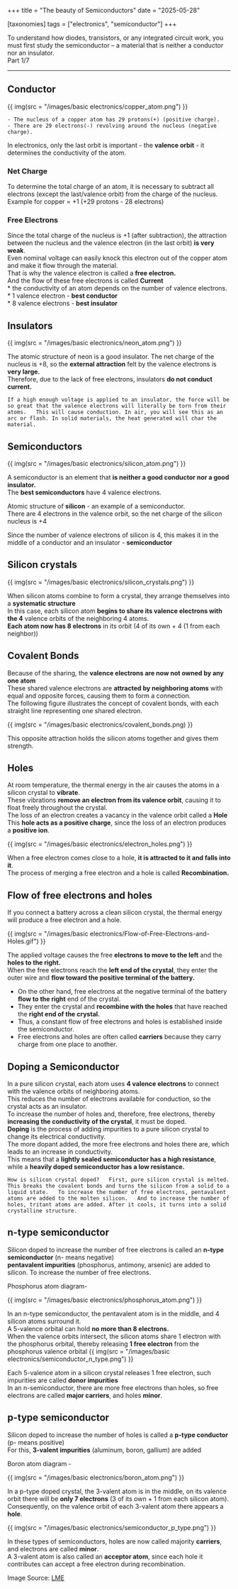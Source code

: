 +++
title = "The beauty of Semiconductors"
date = "2025-05-28"

[taxonomies]
tags = ["electronics", "semiconductor"]
+++

To understand how diodes, transistors, or any integrated circuit work, you must first study the semiconductor – a material that is neither a conductor nor an insulator.  
Part 1/7
<!-- more -->
---

## Conductor

{{ img(src = "/images/basic electronics/copper_atom.png") }}

    - The nucleus of a copper atom has 29 protons(+) (positive charge).
    - There are 29 electrons(-) revolving around the nucleus (negative charge).

In electronics, only the last orbit is important - the **valence orbit** - it determines the conductivity of the atom.

### Net Charge
To determine the total charge of an atom, it is necessary to subtract all electrons (except the last/valence orbit) from the charge of the nucleus.  
Example for copper = +1 (+29 protons - 28 electrons)

### Free Electrons
Since the total charge of the nucleus is +1 (after subtraction), the attraction between the nucleus and the valence electron (in the last orbit) **is very weak**.  
Even nominal voltage can easily knock this electron out of the copper atom and make it flow through the material.  
That is why the valence electron is called a **free electron.**  
And the flow of these free electrons is called **Current**  
    * the conductivity of an atom depends on the number of valence electrons.  
    * 1 valence electron - **best conductor**  
    * 8 valence electrons - **best insulator**

## Insulators

{{ img(src = "/images/basic electronics/neon_atom.png") }}

The atomic structure of neon is a good insulator.
The net charge of the nucleus is +8, so the **external attraction** felt by the valence electrons is **very large.**  
Therefore, due to the lack of free electrons, insulators **do not conduct current.**

`
    If a high enough voltage is applied to an insulator, the force will be so great that the valence electrons will literally be torn from their atoms.  
This will cause conduction.
In air, you will see this as an arc or flash.
In solid materials, the heat generated will char the material.
`

## Semiconductors

{{ img(src = "/images/basic electronics/silicon_atom.png") }}

A semiconductor is an element that **is neither a good conductor nor a good insulator.**  
The **best semiconductors** have 4 valence electrons.  

Atomic structure of **silicon** - an example of a semiconductor.  
There are 4 electrons in the valence orbit, so the net charge of the silicon nucleus is +4

Since the number of valence electrons of silicon is 4, this makes it in the middle of a conductor and an insulator - **semiconductor**

## Silicon crystals

{{ img(src = "/images/basic electronics/silicon_crystals.png") }}

When silicon atoms combine to form a crystal, they arrange themselves into a **systematic structure**  
In this case, each silicon atom **begins to share its valence electrons with the 4** valence orbits of the neighboring 4 atoms.  
**Each atom now has 8 electrons** in its orbit (4 of its own + 4 (1 from each neighbor))

## Covalent Bonds

Because of the sharing, the **valence electrons are now not owned by any one atom**  
These shared valence electrons are **attracted by neighboring atoms** with equal and opposite forces, causing them to form a connection.  
The following figure illustrates the concept of covalent bonds, with each straight line representing one shared electron.

{{ img(src = "/images/basic electronics/covalent_bonds.png) }}

This opposite attraction holds the silicon atoms together and gives them strength.

## Holes
At room temperature, the thermal energy in the air causes the atoms in a silicon crystal to **vibrate**.  
These vibrations **remove an electron from its valence orbit**, causing it to float freely throughout the crystal.  
The loss of an electron creates a vacancy in the valence orbit called a **Hole**  
This **hole acts as a positive charge**, since the loss of an electron produces a **positive ion**.

{{ img(src = "/images/basic electronics/electron_holes.png") }}

When a free electron comes close to a hole, **it is attracted to it and falls into it**.  
The process of merging a free electron and a hole is called **Recombination.**


## Flow of free electrons and holes
If you connect a battery across a clean silicon crystal, the thermal energy will produce a free electron and a hole.

{{ img(src = "/images/basic electronics/Flow-of-Free-Electrons-and-Holes.gif") }}

The applied voltage causes the free **electrons to move to the left** and the **holes to the right.**  
When the free electrons reach the **left end of the crystal**, they enter the outer wire and **flow toward the positive terminal of the battery.**

* On the other hand, free electrons at the negative terminal of the battery **flow to the right** end of the crystal.  
* They enter the crystal and **recombine with the holes** that have reached the **right end of the crystal.**  
* Thus, a constant flow of free electrons and holes is established inside the semiconductor.  
* Free electrons and holes are often called **carriers** because they carry charge from one place to another.

## Doping a Semiconductor
In a pure silicon crystal, each atom uses **4 valence electrons** to connect with the valence orbits of neighboring atoms.  
This reduces the number of electrons available for conduction, so the crystal acts as an insulator.  
To increase the number of holes and, therefore, free electrons, thereby **increasing the conductivity of the crystal**, it must be doped.  
**Doping** is the process of adding impurities to a pure silicon crystal to change its electrical conductivity.  
The more dopant added, the more free electrons and holes there are, which leads to an increase in conductivity.  
This means that a **lightly sealed semiconductor has a high resistance**, while a **heavily doped semiconductor has a low resistance.**

`
    How ​​is silicon crystal doped?  
First, pure silicon crystal is melted. This breaks the covalent bonds and turns the silicon from a solid to a liquid state.  
To increase the number of free electrons, pentavalent atoms are added to the molten silicon.  
And to increase the number of holes, tritant atoms are added. After it cools, it turns into a solid crystalline structure.
`

## n-type semiconductor
Silicon doped to increase the number of free electrons is called an **n-type semiconductor** (n- means negative)  
**pentavalent impurities** (phosphorus, antimony, arsenic) are added to silicon. To increase the number of free electrons.

Phosphorus atom diagram-

{{ img(src = "/images/basic electronics/phosphorus_atom.png") }}

In an n-type semiconductor, the pentavalent atom is in the middle, and 4 silicon atoms surround it.  
A 5-valence orbital can hold **no more than 8 electrons.**  
When the valence orbits intersect, the silicon atoms share 1 electron with the phosphorus orbital, thereby releasing **1 free electron** from the phosphorus valence orbital
{{ img(src = "/images/basic electronics/semiconductor_n_type.png") }}

Each 5-valence atom in a silicon crystal releases 1 free electron, such impurities are called **donor impurities**  
In an n-semiconductor, there are more free electrons than holes, so free electrons are called **major carriers**, and holes **minor**.


## p-type semiconductor 
Silicon doped to increase the number of holes is called a **p-type conductor** (p- means positive)  
For this, **3-valent impurities** (aluminum, boron, gallium) are added  

Boron atom diagram -

{{ img(src = "/images/basic electronics/boron_atom.png") }}

In a p-type doped crystal, the 3-valent atom is in the middle, on its valence orbit there will be **only 7 electrons** (3 of its own + 1 from each silicon atom).  
Consequently, on the valence orbit of each 3-valent atom there appears a **hole**.

{{ img(src = "/images/basic electronics/semiconductor_p_type.png") }}

In these types of semiconductors, holes are now called majority **carriers**, and electrons are called **minor**.  
A 3-valent atom is also called an **acceptor atom**, since each hole it contributes can accept a free electron during recombination.

Image Source: [LME](https://lastminuteengineers.com/semiconductor-basics/)